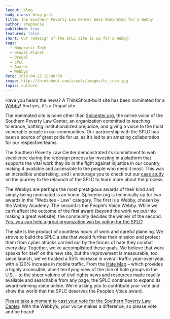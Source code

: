 ```yaml
---
layout: blog
body-class: blog-post
title: The Southern Poverty Law Center Gets Nominated for a Webby
author: stephanie
published: true
featured: false
short: Our redesign of the SPLC cite is up for a Webby!
tags:
  - Nonprofit Tech
  - Drupal Planet
  - Drupal
  - SPLC
  - Awards
  - Webbys
date: 2016-04-12 12:00:00
image: http://thinkshout.com/assets/images/ts_icon.jpg
topic: culture
---
```


Have you heard the news? A ThinkShout-built site has been nominated for a [Webby](http://webbyawards.com/)! And yes, it’s a Drupal site.

The nominated site is none other than [Splcenter.org](https://www.splcenter.org/), the online voice of the Southern Poverty Law Center, an organization committed to teaching tolerance, battling institutionalized prejudice, and giving a voice to the most vulnerable people in our communities. Our partnership with the SPLC has been a source of great pride for us, as it’s led to an amazing collaboration for our respective teams. 

The Southern Poverty Law Center demonstrated its commitment to web excellence during the redesign process by investing in a platform that supports the vital work they do in the fight against injustice in our country, making it available and accessible to the people who need it most. This was an incredible undertaking, and I encourage you to check out our [case study](https://thinkshout.com/work/splc/) on the journey to the relaunch of the SPLC to learn more about the process. 

The Webbys are perhaps the most prestigious awards of their kind and simply being nominated is an honor. Splcenter.org is technically up for two awards in the "Websites - Law" category. The first is a Webby, chosen by the Webby Academy. The second is the People’s Voice Webby. While we can’t affect the outcome of the first award (beyond the work we put into making a great website), the community  decides the winner of the second. [Yes, you can help a great organization win by voting for the SPLC](https://pv.webbyawards.com/2016/websites/general-website/law)!

The site is the product of countless hours of work and careful planning. We strove to build the SPLC a site that would further their mission and protect them from cyber attacks carried out by the forces of hate they combat every day. Together, we’ve accomplished these goals. We believe that work speaks for itself on the new site, but the improvement is measurable, too: since launch, we've tracked a 55% increase in overall traffic year-over-year, with a 120% increase in mobile traffic. From the [Hate Map](https://www.splcenter.org/hate-map) – which provides a highly accessible, albeit terrifying view of the rise of hate groups in the U.S. – to the sheer volume of civil rights news and resources made readily available and searchable from any page, the SPLC continues to expand its award-winning voice online. We’re asking you to contribute your vote and show the world that the SPLC deserves the People’s Voice award.

[Please take a moment to cast your vote for the Southern Poverty Law Center](https://pv.webbyawards.com/2016/websites/general-website/law). With the Webby’s, your voice makes a difference, so please vote and be heard!


